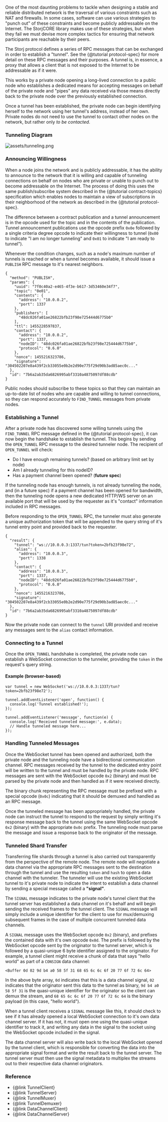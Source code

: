 One of the most daunting problems to tackle when designing a stable and
reliable distributed network is the traversal of various constraints such as
NAT and firewalls. In some cases, software can use various strategies to
"punch out" of these constraints and become publicly addressable on the
Internet. The StorjCORE library makes use of these strategies, but when they
fail we must devise more complex tactics for ensuring that network participants
are reachable by their peers.

The Storj protocol defines a series of RPC messages that can be exchanged
in order to establish a "tunnel". See the {@tutorial protocol-spec} for more
detail on these RPC messages and their purposes. A tunnel is, in essence, a
proxy that allows a client that is not exposed to the Internet to be
addressable as if it were.

This works by a private node opening a long-lived connection to a public node
who establishes a dedicated means for accepting messages on behalf of the
private node and "pipes" any data received via those means directly back to the
private node over the previously established connection.

Once a tunnel has been established, the private node can begin identifying
herself to the network using her tunnel's address, instead of her own. Private
nodes do not need to use the tunnel to contact other nodes on the network, but
rather only *to be contacted*.

### Tunneling Diagram
![assets/tunneling.png](assets/tunneling.png)

### Announcing Willingness

When a node joins the network and is publicly addressable, it has the ability
to announce to the network that it is willing and capable of tunneling
connections on behalf on nodes who are private or unable to punch out to
become addressable on the Internet. The process of doing this uses the same
publish/subscribe system described in the {@tutorial contract-topics}
specification which enables nodes to maintain a view of subscriptions in their
neighborhood of the network as described in the {@tutorial protocol-spec}.

The difference between a contract publication and a tunnel announcement is in
the opcode used for the topic and in the contents of the publication. Tunnel
announcement publications use the opcode prefix `0x0e` followed by a single
criteria degree opcode to indicate their willingness to tunnel (`0x00` to
indicate "I am no longer tunneling" and `0x01` to indicate "I am ready to
tunnel").

Whenever the condition changes, such as a node's maximum number of tunnels is
reached or when a tunnel becomes available, it should issue a `PUBLISH` RPC
message to it's nearest neighbors.

```
{
  "method": "PUBLISH",
  "params": {
    "uuid": "7f0c40a2-e465-4f3e-b617-3d53460e34f7",
    "topic": "0e01",
    "contents": {
      "address": "10.0.0.2",
      "port": 1337
    },
    "publishers": [
      "48dc026fa01ae26822bfb23f98e725444d6775b0"
    ],
    "ttl": 1455228597837,
    "contact": {
      "address": "10.0.0.2",
      "port": 1337,
      "nodeID": "48dc026fa01ae26822bfb23f98e725444d6775b0",
      "protocol": "0.6.0"
    },
    "nonce": 1455216323786,
    "signature": "304502207e8a439f2cb33055e0b2e2d90e775f29d90b3ad85aec0c..."
  },
  "id": "7b6a2ab35da6826995abf3310a4875097df88cdb"
}
```

Public nodes should subscribe to these topics so that they can maintain an
up-to-date list of nodes who are capable and willing to tunnel connections, so
they can respond accurately to `FIND_TUNNEL` messages from private nodes.

### Establishing a Tunnel

After a private node has discovered some willing tunnels using the `FIND_TUNNEL`
RPC message defined in the {@tutorial protocol-spec}, it can now begin the
handshake to establish the tunnel. This begins by sending the `OPEN_TUNNEL` RPC
message to the desired tunneler node. The recipient of `OPEN_TUNNEL` will
check:

* Do I have enough remaining tunnels? (based on arbitrary limit set by node)
* Am I already tunneling for this nodeID?
* Has a payment channel been opened? (**future spec**)

If the tunneling node has enough tunnels, is not already tunneling the node,
and (in a future spec) if a payment channel has been opened for bandwidth, then
the tunneling node opens a new dedicated HTTP/WS server on an available port
that will be used by the requester as it's "contact" information included in
RPC messages.

Before responding to the `OPEN_TUNNEL` RPC, the tunneler must also generate a
unique authorization token that will be appended to the query string of it's
tunnel entry point and provided back to the requester.

```
{
  "result": {
    "tunnel": "ws://10.0.0.3:1337/tun?token=2bfb23f98e72",
    "alias": {
      "address": "10.0.0.3",
      "port": 1338
    },
    "contact": {
      "address": "10.0.0.3",
      "port": 1337,
      "nodeID": "48dc026fa01ae26822bfb23f98e725444d6775b0",
      "protocol": "0.6.0"
    },
    "nonce": 1455216323786,
    "signature": "304502207e8a439f2cb33055e0b2e2d90e775f29d90b3ad85aec0c..."
  },
  "id": "7b6a2ab35da6826995abf3310a4875097df88cdb"
}
```

Now the private node can connect to the `tunnel` URI provided and receive any
messages sent to the `alias` contact information.

### Connecting to a Tunnel

Once the `OPEN_TUNNEL` handshake is completed, the private node can establish
a WebSocket connection to the tunneler, providing the `token` in the request's
query string.

#### Example (browser-based)

```
var tunnel = new WebSocket('ws://10.0.0.3:1337/tun?token=2bfb23f98e72');

tunnel.addEventListener('open', function() {
  console.log('Tunnel established!');
});

tunnel.addEventListener('message', function(e) {
  console.log('Received tunneled message:', e.data);
  // Handle tunneled message here...
});
```

### Handling Tunneled Messages

Once the WebSocket tunnel has been opened and authorized, both the private node
and the tunneling node have a bidirectional communication channel. RPC messages
received by the tunnel to the dedicated entry point will be written to the
tunnel and must be handled by the private node. RPC messages are sent with the
WebSocket opcode `0x2` (binary) and must be parsed by the private node and
then handled as if it were received directly.

The binary chunk representing the RPC message must be prefixed with a special
opcode (`0x0c`) indicating that it should be demuxed and handled as an RPC
message.

Once the tunneled message has been appropriately handled, the private node can
instruct the tunnel to respond to the request by simply writing it's response
message back to the tunnel using the same WebSocket opcode `0x2` (binary) with
the appropriate `0x0c` prefix. The tunneling node must parse the message and
issue a response back to the originator of the message.

### Tunneled Shard Transfer

Transferring file shards through a tunnel is also carried out transparently
from the perspective of the remote node. The remote node will negotiate a data
channel via the appropriate RPC messages sent to the destination through the
tunnel and use the resulting `token` and `hash` to open a data channel with the
tunneler. The tunneler will use the existing WebSocket tunnel to it's private
node to indicate the intent to establish a data channel by sending a special
message called a **"signal"**.

The `SIGNAL` message indicates to the private node's tunnel client that the
tunnel server has established a data channel on it's behalf and will begin
sending the received frames to the tunnel client. The `SIGNAL` message will
simply include a unique identifier for the client to use for mux/demuxing
subsequent frames in the case of multiple concurrent tunneled data channels.

A `SIGNAL` message uses the WebSocket opcode `0x2` (binary), and prefixes the
contained data with it's own opcode `0x0d`. The prefix is followed by the
WebSocket opcode sent by the originator to the tunnel server, which is followed
by a quasi-unique 6 byte identifier assigned to the originator. For example, a
tunnel client might receive a chunk of data that says "hello world" as part of
a `CONSIGN` data channel:

```
<Buffer 0d 02 9d b4 a0 58 5f 31 68 65 6c 6c 6f 20 77 6f 72 6c 64>
```

In the above byte array, `0d` indicates that this is a data channel signal,
`02` indicates that the originator sent this data to the tunnel as binary,
`9d b4 a0 58 5f 31` is the quasi-unique identifier for the originator so the
client can demux the stream, and `68 65 6c 6c 6f 20 77 6f 72 6c 64` is the
binary payload (in this case, "hello world").

When a tunnel client receives a `SIGNAL` message like this, it should check to
see if it has already opened a local WebSocket connection to it's own data
channel server. If it has not, it must open one using the quasi-unique
identifier to track it, and writing any data in the signal to the socket using
the WebSocket opcode included in the signal.

The data channel server will also write back to the local WebSocket opened by
the tunnel client, which is responsible for converting the data into the
appropriate signal format and write the result back to the tunnel server. The
tunnel server must then use the signal metadata to multiplex the streams out to
their respective data channel originators.

### Reference

* {@link TunnelClient}
* {@link TunnelServer}
* {@link TunnelMuxer}
* {@link TunnelDemuxer}
* {@link DataChannelClient}
* {@link DataChannelServer}
